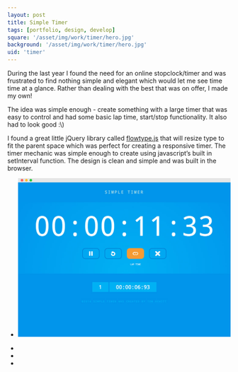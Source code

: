 ```yaml
---
layout: post
title: Simple Timer
tags: [portfolio, design, develop]
square: '/asset/img/work/timer/hero.jpg'
background: '/asset/img/work/timer/hero.jpg'
uid: 'timer'
---
```


<p class="headline">During the last year I found the need for an online stopclock/timer and was frustrated to find nothing simple and elegant which would let me see time time at a glance. Rather than dealing with the best that was on offer, I made my own!</p>

<p>The idea was simple enough - create something with a large timer that was easy to control and had some basic lap time, start/stop functionality. It also had to look good :\)</p>

<p>I found a great little jQuery library called <a href="http://simplefocus.com/flowtype/" target="_blank">flowtype.js</a> that will resize type to fit the parent space which was perfect for creating a responsive timer. The timer mechanic was simple enough to create using javascript’s built in setInterval function. The design is clean and simple and was built in the browser.</p>

<section class="post-media">
	<ul>
		<li class="curved"><img src="/asset/img/work/timer/01.jpg"></li>
	</ul>				
</section>

<section class="block palette three-colors">
	<ul>
		<li class="color-1"></li>
		<li class="color-2"></li>
		<li class="color-3"></li>
	</ul>
</section>
